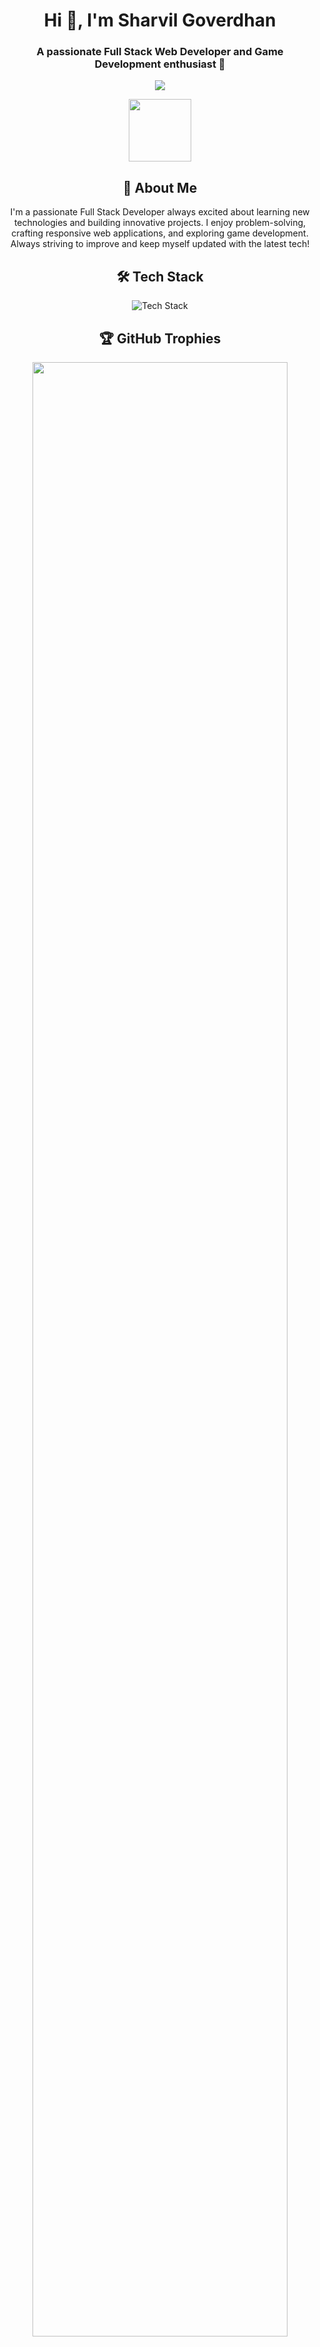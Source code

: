 <h1 align="center">Hi 👋, I'm Sharvil Goverdhan</h1> <h3 align="center">A passionate Full Stack Web Developer and Game Development enthusiast 🚀</h3> <p align="center"> <a href="https://github.com/DenverCoder1/readme-typing-svg"> <img src="https://readme-typing-svg.herokuapp.com?lines=Full+Stack+Developer;Game+Dev+Enthusiast;Always+Learning+%26+Improving;&center=true&width=500&height=50"> </a> </p> <p align="center"> <img src="https://media.giphy.com/media/fwbzI2kV3Qrlpkh59e/giphy.gif" width="100"/> </p><h2 align="center">🚀 About Me</h2> <p align="center"> I'm a passionate Full Stack Developer always excited about learning new technologies and building innovative projects. I enjoy problem-solving, crafting responsive web applications, and exploring game development. Always striving to improve and keep myself updated with the latest tech! </p><h2 align="center">🛠️ Tech Stack</h2> <div align="center"> <img src="https://skillicons.dev/icons?i=nodejs,express,react,nextjs,redux,tailwind,js,ts,python,sql,prisma,mongodb,firebase,flutter,unity&theme=dark" alt="Tech Stack" /> </div><h2 align="center">🏆 GitHub Trophies</h2> <div align="center"> <img src="https://github-profile-trophy.vercel.app/?username=dodomyg&theme=matrix&no-frame=false&no-bg=true&margin-w=4" width="90%" /> </div><h2 align="center">📊 GitHub Stats</h2> <div align="center"> <img width="48%" src="https://github-readme-stats-eight-theta.vercel.app/api?username=dodomyg&show_icons=true&theme=radical&include_all_commits=true&count_private=true" alt="GitHub Stats"/> <img width="48%" src="https://github-readme-stats-eight-theta.vercel.app/api/top-langs/?username=dodomyg&layout=compact&langs_count=8&theme=radical" alt="Top Languages"/> </div><div align="center"> <img src="https://streak-stats.demolab.com/?user=dodomyg&theme=radical&hide_border=false" alt="GitHub Streak" width="48%"/> <img src="http://github-profile-summary-cards.vercel.app/api/cards/profile-details?username=dodomyg&theme=radical" width="48%"/> </div><div align="center"> <h3>💬 Let's Connect!</h3> <a href="https://linkedin.com/in/sharvil-goverdhan-766b8726b"><img src="https://img.shields.io/badge/LinkedIn-0077B5?style=for-the-badge&logo=linkedin&logoColor=white" height="30"></a> <img src="https://visitor-badge.glitch.me/badge?page_id=dodomyg" alt="Visitors" height="30"/> </div><h2 align="center">💡 Random Developer Quote</h2> <div align="center"> ![Quote](https://quotes-github-readme.vercel.app/api?type=horizontal&theme=radical) </div>
